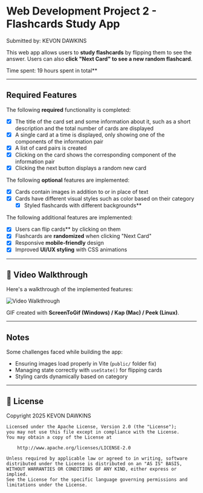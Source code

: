 # Web Development Project 2 - Flashcards Study App

Submitted by: KEVON DAWKINS

This web app allows users to **study flashcards** by flipping them to see the answer. Users can also **click "Next Card" to see a new random flashcard**.

Time spent: 19 hours spent in total**

---

## Required Features
The following **required** functionality is completed:

- [x] The title of the card set and some information about it, such as a short description and the total number of cards are displayed
- [x] A single card at a time is displayed, only showing one of the components of the information pair
- [x] A list of card pairs is created
- [x] Clicking on the card shows the corresponding component of the information pair
- [x] Clicking the next button displays a random new card

The following **optional** features are implemented:

- [x] Cards contain images in addition to or in place of text
- [x] Cards have different visual styles such as color based on their category
  - [x] Styled flashcards with different backgrounds**

The following additional features are implemented:

- [x] Users can flip cards** by clicking on them
- [x] Flashcards are **randomized** when clicking "Next Card"
- [x] Responsive **mobile-friendly** design
- [x] Improved **UI/UX styling** with CSS animations

---

## 🎥 Video Walkthrough
Here's a walkthrough of the implemented features:

<img src='http://i.imgur.com/link/to/your/gif/file.gif' title='Video Walkthrough' width='' alt='Video Walkthrough' />

<!-- Replace with your actual GIF URL -->

GIF created with **ScreenToGif (Windows) / Kap (Mac) / Peek (Linux)**.

---

##  Notes
Some challenges faced while building the app:
- Ensuring images load properly in Vite (`public/` folder fix)
- Managing state correctly with `useState()` for flipping cards
- Styling cards dynamically based on category

---

## **📜 License**
 Copyright 2025 KEVON DAWKINS

    Licensed under the Apache License, Version 2.0 (the "License");
    you may not use this file except in compliance with the License.
    You may obtain a copy of the License at

        http://www.apache.org/licenses/LICENSE-2.0

    Unless required by applicable law or agreed to in writing, software
    distributed under the License is distributed on an "AS IS" BASIS,
    WITHOUT WARRANTIES OR CONDITIONS OF ANY KIND, either express or implied.
    See the License for the specific language governing permissions and
    limitations under the License.

